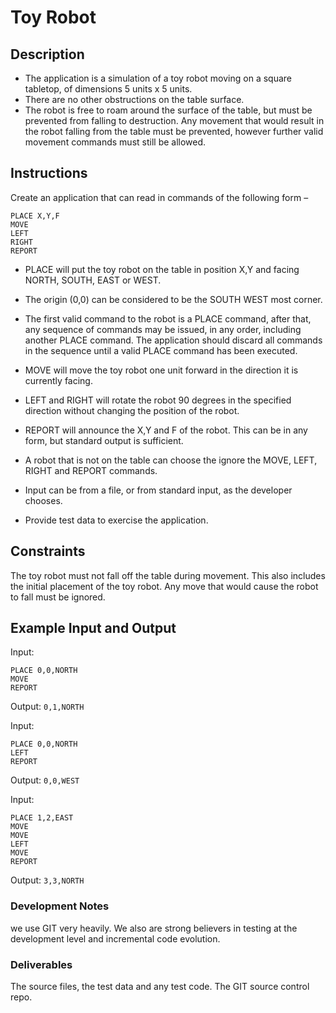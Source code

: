 # Toy Robot

## Description

* The application is a simulation of a toy robot moving on a square tabletop, of dimensions 5 units x 5 units.
* There are no other obstructions on the table surface.
* The robot is free to roam around the surface of the table, but must be prevented from falling to destruction. Any movement
that would result in the robot falling from the table must be prevented, however further valid movement commands must still
be allowed.

## Instructions

Create an application that can read in commands of the following form –
```
PLACE X,Y,F
MOVE
LEFT
RIGHT
REPORT
```

* PLACE will put the toy robot on the table in position X,Y and facing NORTH, SOUTH, EAST or WEST.
* The origin (0,0) can be considered to be the SOUTH WEST most corner.
* The first valid command to the robot is a PLACE command, after that, any sequence of commands may be issued, in any order, including another PLACE command. The application should discard all commands in the sequence until a valid PLACE command has been executed.
* MOVE will move the toy robot one unit forward in the direction it is currently facing.
* LEFT and RIGHT will rotate the robot 90 degrees in the specified direction without changing the position of the robot.
* REPORT will announce the X,Y and F of the robot. This can be in any form, but standard output is sufficient.

* A robot that is not on the table can choose the ignore the MOVE, LEFT, RIGHT and REPORT commands.
* Input can be from a file, or from standard input, as the developer chooses.
* Provide test data to exercise the application.

## Constraints

The toy robot must not fall off the table during movement. This also includes the initial placement of the toy robot.
Any move that would cause the robot to fall must be ignored.

## Example Input and Output

Input:
```
PLACE 0,0,NORTH
MOVE
REPORT
```
Output: `0,1,NORTH`

Input:
```
PLACE 0,0,NORTH
LEFT
REPORT
```
Output: `0,0,WEST`

Input:
```
PLACE 1,2,EAST
MOVE
MOVE
LEFT
MOVE
REPORT
```
Output: `3,3,NORTH`


### Development Notes

we use GIT very heavily. We also are strong believers in testing at the development level and incremental code evolution.

### Deliverables

The source files, the test data and any test code.
The GIT source control repo. 
